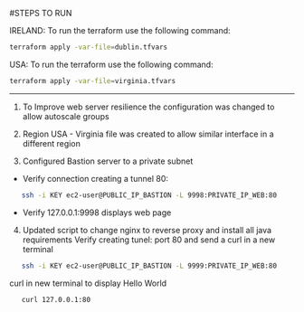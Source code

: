 #STEPS TO RUN

IRELAND: To run the terraform use the following command:

```bash
terraform apply -var-file=dublin.tfvars
```

USA: To run the terraform use the following command:

```bash
terraform apply -var-file=virginia.tfvars
```
---
1. To Improve web server resilience the configuration was changed to allow autoscale groups

2. Region USA - Virginia file was created to allow similar interface in a different region

3. Configured Bastion server to a private subnet
 - Verify connection creating a tunnel 80: 
 ```bash
    ssh -i KEY ec2-user@PUBLIC_IP_BASTION -L 9998:PRIVATE_IP_WEB:80
 ```
 - Verify 127.0.0.1:9998 displays web page

4. Updated script to change nginx to reverse proxy and install all java requirements
   Verify creating tunel: port 80 and send a curl in a new terminal
```bash
   ssh -i KEY ec2-user@PUBLIC_IP_BASTION -L 9999:PRIVATE_IP_WEB:80
```
   curl in new terminal to display Hello World
```bash
   curl 127.0.0.1:80
```

